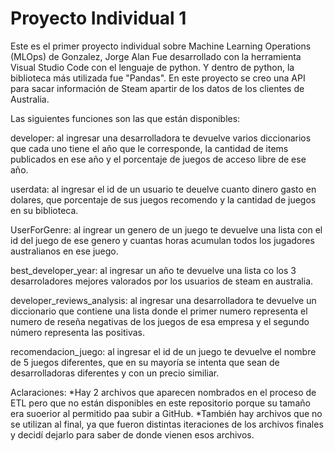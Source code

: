 # Proyecto Individual 1
 
Este es el primer proyecto individual sobre Machine Learning Operations (MLOps) de Gonzalez, Jorge Alan
Fue desarrollado con la herramienta Visual Studio Code con el lenguaje de python. Y dentro de python, la biblioteca más utilizada fue "Pandas". En este proyecto se creo una API para sacar información de Steam apartir de los datos de los clientes de Australia.

Las siguientes funciones son las que están disponibles:

developer: al ingresar una desarrolladora te devuelve varios diccionarios que cada uno tiene el año que le corresponde, la cantidad de items publicados en ese año y el porcentaje de juegos de acceso libre de ese año.

userdata: al ingresar el id de un usuario te deuelve cuanto dinero gasto en dolares, que porcentaje de sus juegos recomendo y la cantidad de juegos en su biblioteca.

UserForGenre: al ingrear un genero de un juego te devuelve una lista con el id del juego de ese genero y cuantas horas acumulan todos los jugadores australianos en ese juego.

best_developer_year: al ingresar un año te devuelve una lista co los 3 desarroladores mejores valorados por los usuarios de steam en australia.

developer_reviews_analysis: al ingresar una desarrolladora te devuelve un diccionario que contiene una lista donde el primer numero representa el numero de reseña negativas de los juegos de esa empresa y el segundo número representa las positivas.

recomendacion_juego: al ingresar el id de un juego te devuelve el nombre de 5 juegos diferentes, que en su mayoría se intenta que sean de desarrolladoras diferentes y con un precio similiar.



Aclaraciones:
*Hay 2 archivos que aparecen nombrados en el proceso de ETL pero que no están disponibles en este repositorio porque su tamaño era suoerior al permitido paa subir a GitHub.
*También hay archivos que no se utilizan al final, ya que fueron distintas iteraciones de los archivos finales y decidí dejarlo para saber de donde vienen esos archivos.
